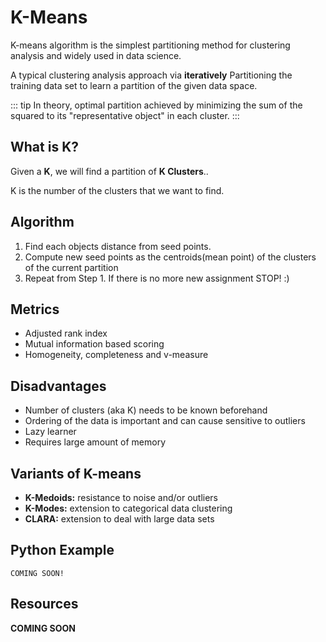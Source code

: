 # K-Means
K-means algorithm is the simplest partitioning method for clustering analysis and widely used in data science.

A typical clustering analysis approach via **iteratively** Partitioning the training data set to learn a partition of the given data space.

::: tip
In theory, optimal partition achieved by minimizing the sum of the squared to its "representative object" in each cluster.
:::

## What is K?
Given a **K**, we will find a partition of **K Clusters**..

K is the number of the clusters that we want to find.

## Algorithm
1. Find each objects distance from seed points.
2. Compute new seed points as the centroids(mean point) of the clusters of the current partition
3. Repeat from Step 1. If there is no more new assignment STOP! :)

## Metrics
- Adjusted rank index
- Mutual information based scoring
- Homogeneity, completeness and v-measure

## Disadvantages
- Number of clusters (aka K) needs to be known beforehand
- Ordering of the data is important and can cause sensitive to outliers
- Lazy learner
- Requires large amount of memory

## Variants of K-means
- **K-Medoids:** resistance to noise and/or outliers
- **K-Modes:** extension to categorical data clustering
- **CLARA:** extension to deal with large data sets


## Python Example
```
COMING SOON!
```

## Resources
**COMING SOON**
